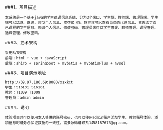 ###1、项目描述

    本系统是一个基于java的学生选课信息系统，分为3个端口，学生端、教师端、管理员端。学生端可以选课、退课、修改个人信息、修改密 码。教师端可以查看自己的代课信息、查询选了自己课程的学生信息、修改个人信息、修改密码。管理员端可以学生管理、教师管理、课程管理、选课管理、修改密码。
 
###2、技术架构

    采用B/S架构
    前端：html + vue + javaScript
    后端：shiro + springboot + mybatis + mybatisPlus + mysql
 
###3、项目演示地址

    http://39.97.186.69:8080/xsxkxt
    学生：S16101 S16101
    教师：T1009 T1009
    管理员：admin admin
    
###4、说明

    体验项目时可以使用本人提供的账号密码，也可以使用admin账户添加学生、教师账号体验。添加信息时请务必保证数据的一致性。需要源码请联系1458187673@qq.com。
